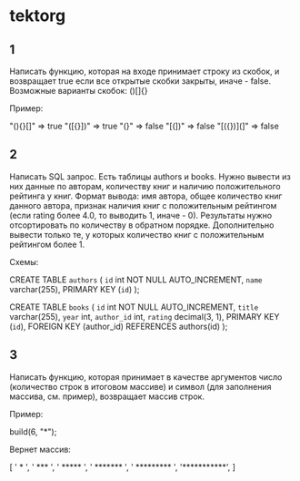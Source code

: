 # tektorg

## 1

Написать функцию, которая на входе принимает строку из скобок, и возвращает true
если все открытые скобки закрыты, иначе - false. Возможные варианты скобок: ()[]{}

Пример:

"(){}[]" => true
"([{}])" => true
"(}" => false
"[(])" => false
"[({})](]" => false


## 2

Написать SQL запрос. Есть таблицы authors и books. Нужно вывести из них данные
по авторам, количеству книг и наличию положительного рейтинга у книг. Формат
вывода: имя автора, общее количество книг данного автора, признак наличия книг с
положительным рейтингом (если rating более 4.0, то выводить 1, иначе - 0). Результаты
нужно отсортировать по количеству в обратном порядке. Дополнительно вывести
только те, у которых количество книг с положительным рейтингом более 1.

Схемы:

CREATE TABLE `authors` (
  `id` int NOT NULL AUTO_INCREMENT,
  `name` varchar(255),
  PRIMARY KEY (`id`)
);

CREATE TABLE `books` (
  `id` int NOT NULL AUTO_INCREMENT,
  `title` varchar(255),
  `year` int,
  `author_id` int,
  `rating` decimal(3, 1),
  PRIMARY KEY (`id`),
  FOREIGN KEY (author_id)
  REFERENCES authors(id)
);


## 3

Написать функцию, которая принимает в качестве аргументов число (количество
строк в итоговом массиве) и символ (для заполнения массива, см. пример), возвращает
массив строк.

Пример:

build(6, "*");

Вернет массив:

[
  ' * ',
  ' *** ',
  ' ***** ',
  ' ******* ',
  ' ********* ',
  '***********',
]
